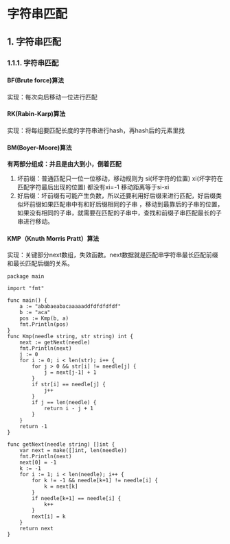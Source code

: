 # 字符串匹配

## 1. 字符串匹配 <a id="&#x5B57;&#x7B26;&#x4E32;&#x5339;&#x914D;"></a>

### 1.1.1. 字符串匹配 <a id="&#x5B57;&#x7B26;&#x4E32;&#x5339;&#x914D;_1"></a>

#### BF\(Brute force\)算法 <a id="bfbrute-force&#x7B97;&#x6CD5;"></a>

实现：每次向后移动一位进行匹配

#### RK\(Rabin-Karp\)算法 <a id="rkrabin-karp&#x7B97;&#x6CD5;"></a>

实现：将每组要匹配长度的字符串进行hash，再hash后的元素里找

#### BM\(Boyer-Moore\)算法 <a id="bmboyer-moore&#x7B97;&#x6CD5;"></a>

**有两部分组成：并且是由大到小，倒着匹配**

1. 坏前缀：普通匹配只一位一位移动，移动规则为 si\(坏字符的位置\) xi\(坏字符在匹配字符最后出现的位置\) 都没有xi=-1 移动距离等于si-xi
2. 好后缀：坏前缀有可能产生负数，所以还要利用好后缀来进行匹配，好后缀类似坏前缀如果匹配串中有和好后缀相同的子串 ，移动到最靠后的子串的位置，如果没有相同的子串，就需要在匹配的子串中，查找和前缀子串匹配最长的子串进行移动。

#### KMP（Knuth Morris Pratt）算法 <a id="kmp&#xFF08;knuth-morris-pratt&#xFF09;&#x7B97;&#x6CD5;"></a>

实现：关键部分next数组，失效函数。next数据就是匹配串字符串最长匹配前缀和最长匹配后缀的关系。

```text
package main

import "fmt"

func main() {
    a := "ababaeabacaaaaaddfdfdfdfdf"
    b := "aca"
    pos := Kmp(b, a)
    fmt.Println(pos)
}
func Kmp(needle string, str string) int {
    next := getNext(needle)
    fmt.Println(next)
    j := 0
    for i := 0; i < len(str); i++ {
        for j > 0 && str[i] != needle[j] {
            j = next[j-1] + 1
        }
        if str[i] == needle[j] {
            j++
        }
        if j == len(needle) {
            return i - j + 1
        }
    }
    return -1
}

func getNext(needle string) []int {
    var next = make([]int, len(needle))
    fmt.Println(next)
    next[0] = -1
    k := -1
    for i := 1; i < len(needle); i++ {
        for k != -1 && needle[k+1] != needle[i] {
            k = next[k]
        }
        if needle[k+1] == needle[i] {
            k++
        }
        next[i] = k
    }
    return next
}
```

